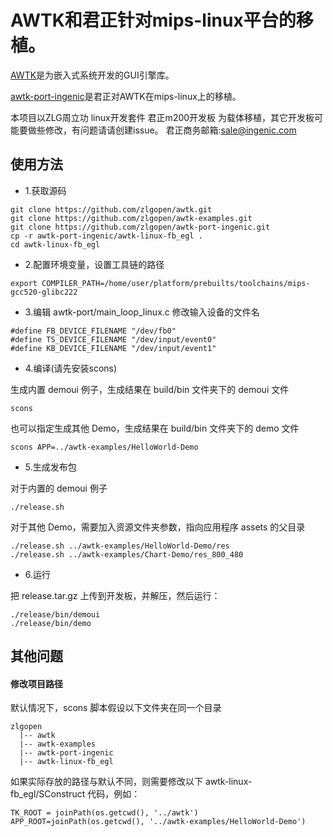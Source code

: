 # AWTK和君正针对mips-linux平台的移植。

[AWTK](https://github.com/zlgopen/awtk)是为嵌入式系统开发的GUI引擎库。

[awtk-port-ingenic](https://github.com/zlgopen/awtk-port-ingenic)是君正对AWTK在mips-linux上的移植。

本项目以ZLG周立功 linux开发套件 君正m200开发板 为载体移植，其它开发板可能要做些修改，有问题请请创建issue。
君正商务邮箱:sale@ingenic.com

## 使用方法

* 1.获取源码

```
git clone https://github.com/zlgopen/awtk.git
git clone https://github.com/zlgopen/awtk-examples.git
git clone https://github.com/zlgopen/awtk-port-ingenic.git
cp -r awtk-port-ingenic/awtk-linux-fb_egl .
cd awtk-linux-fb_egl
```

* 2.配置环境变量，设置工具链的路径

```
export COMPILER_PATH=/home/user/platform/prebuilts/toolchains/mips-gcc520-glibc222
```

* 3.编辑 awtk-port/main\_loop\_linux.c 修改输入设备的文件名

```
#define FB_DEVICE_FILENAME "/dev/fb0"
#define TS_DEVICE_FILENAME "/dev/input/event0"
#define KB_DEVICE_FILENAME "/dev/input/event1"
```

* 4.编译(请先安装scons)

生成内置 demoui 例子，生成结果在 build/bin 文件夹下的 demoui 文件

```
scons
```

也可以指定生成其他 Demo，生成结果在 build/bin 文件夹下的 demo 文件

```
scons APP=../awtk-examples/HelloWorld-Demo
```

* 5.生成发布包

对于内置的 demoui 例子

```
./release.sh
```

对于其他 Demo，需要加入资源文件夹参数，指向应用程序 assets 的父目录

```
./release.sh ../awtk-examples/HelloWorld-Demo/res
./release.sh ../awtk-examples/Chart-Demo/res_800_480
```

* 6.运行

把 release.tar.gz 上传到开发板，并解压，然后运行：

```
./release/bin/demoui
./release/bin/demo
```

## 其他问题

#### 修改项目路径

默认情况下，scons 脚本假设以下文件夹在同一个目录

```
zlgopen
  |-- awtk
  |-- awtk-examples
  |-- awtk-port-ingenic
  |-- awtk-linux-fb_egl
```

如果实际存放的路径与默认不同，则需要修改以下 awtk-linux-fb_egl/SConstruct 代码，例如：

```
TK_ROOT = joinPath(os.getcwd(), '../awtk')
APP_ROOT=joinPath(os.getcwd(), '../awtk-examples/HelloWorld-Demo')
```

